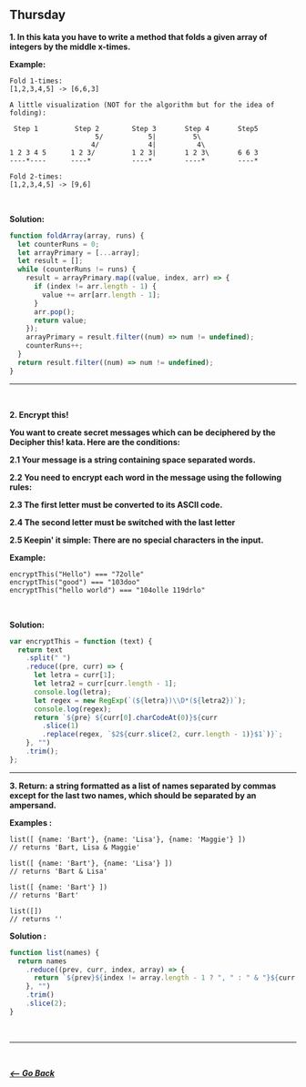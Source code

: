 ## Thursday

**1. In this kata you have to write a method that folds a given array of integers by the middle x-times.**

**Example:**

```
Fold 1-times:
[1,2,3,4,5] -> [6,6,3]

A little visualization (NOT for the algorithm but for the idea of folding):

 Step 1         Step 2        Step 3       Step 4       Step5
                     5/           5|         5\
                    4/            4|          4\
1 2 3 4 5      1 2 3/         1 2 3|       1 2 3\       6 6 3
----*----      ----*          ----*        ----*        ----*

Fold 2-times:
[1,2,3,4,5] -> [9,6]
```

<br>

**Solution:**

```javascript
function foldArray(array, runs) {
  let counterRuns = 0;
  let arrayPrimary = [...array];
  let result = [];
  while (counterRuns != runs) {
    result = arrayPrimary.map((value, index, arr) => {
      if (index != arr.length - 1) {
        value += arr[arr.length - 1];
      }
      arr.pop();
      return value;
    });
    arrayPrimary = result.filter((num) => num != undefined);
    counterRuns++;
  }
  return result.filter((num) => num != undefined);
}
```

<hr>
<br>

**2. Encrypt this!**

**You want to create secret messages which can be deciphered by the Decipher this! kata. Here are the conditions:**

**2.1 Your message is a string containing space separated words.**

**2.2 You need to encrypt each word in the message using the following rules:**

**2.3 The first letter must be converted to its ASCII code.**

**2.4 The second letter must be switched with the last letter**

**2.5 Keepin' it simple: There are no special characters in the input.**

**Example:**

```
encryptThis("Hello") === "72olle"
encryptThis("good") === "103doo"
encryptThis("hello world") === "104olle 119drlo"
```

<br>

**Solution:**

```javascript
var encryptThis = function (text) {
  return text
    .split(" ")
    .reduce((pre, curr) => {
      let letra = curr[1];
      let letra2 = curr[curr.length - 1];
      console.log(letra);
      let regex = new RegExp(`(${letra})\\D*(${letra2})`);
      console.log(regex);
      return `${pre} ${curr[0].charCodeAt(0)}${curr
        .slice(1)
        .replace(regex, `$2${curr.slice(2, curr.length - 1)}$1`)}`;
    }, "")
    .trim();
};
```

<hr>

**3. Return: a string formatted as a list of names separated by commas except for the last two names, which should be separated by an ampersand.**

**Examples :**

```
list([ {name: 'Bart'}, {name: 'Lisa'}, {name: 'Maggie'} ])
// returns 'Bart, Lisa & Maggie'

list([ {name: 'Bart'}, {name: 'Lisa'} ])
// returns 'Bart & Lisa'

list([ {name: 'Bart'} ])
// returns 'Bart'

list([])
// returns ''
```

**Solution :**

```javascript
function list(names) {
  return names
    .reduce((prev, curr, index, array) => {
      return `${prev}${index != array.length - 1 ? ", " : " & "}${curr.name}`;
    }, "")
    .trim()
    .slice(2);
}
```

<br>
<hr>
<br>

**_[<-- Go Back](../../week3/)_**
